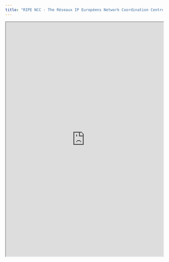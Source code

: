 ```yaml
---
title: "RIPE NCC - The Réseaux IP Européens Network Coordination Centre"
---
```



<iframe height="750" width="100%" src="https://ewelton.github.io/ktest/wiki.html#RIPE%20NCC%20-%20The%20R%C3%A9seaux%20IP%20Europ%C3%A9ens%20Network%20Coordination%20Centre"></iframe>

